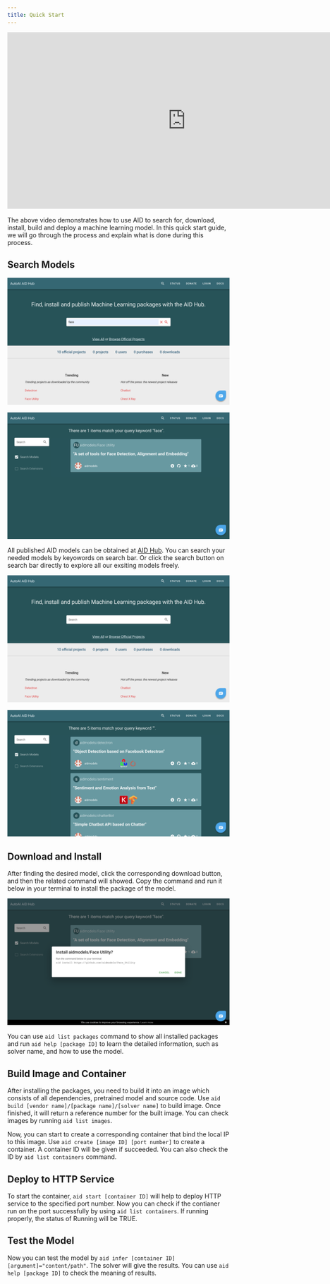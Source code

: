 ```yaml
---
title: Quick Start
---
```


<iframe width="807" height="400" src="https://www.youtube.com/embed/WlzcsxEG_PU" title="YouTube video player" frameborder="0" allow="accelerometer; autoplay; clipboard-write; encrypted-media; gyroscope; picture-in-picture" allowfullscreen></iframe>

The above video demonstrates how to use AID to search for, download, install, build and deploy a machine learning model. In this quick start guide, we will go through the process and explain what is done during this process.

## Search Models

![](../../../static/assets/images/search-keyword.png)

![](../../../static/assets/images/res-keyword.png)

All published AID models can be obtained at [AID Hub](https://hub.autoai.org). You can search your needed models by keyowords on search bar. Or click the search button on search bar directly to explore all our exsiting models freely.

![](../../../static/assets/images/search.png)

![](../../../static/assets/images/res-all.png)

## Download and Install

After finding the desired model, click the corresponding download button, and then the related command will showed. Copy the command and run it below in your terminal to install the package of the model.

![](../../../static/assets/images/model-git-address.png)

You can use ```aid list packages``` command to show all installed packages and run ```aid help [package ID]``` to learn the detailed information, such as solver name, and how to use the model.

## Build Image and Container

After installing the packages, you need to build it into an image which consists of all dependencies, pretrained model and source code. Use ```aid build [vendor name]/[package name]/[solver name]``` to build image. Once finished, it will return a reference number for the built image. You can check images by running ```aid list images```.

Now, you can start to create a corresponding container that bind the local IP to this image. Use ```aid create [image ID] [port number]``` to create a container. A container ID will be given if succeeded. You can also check the ID by ```aid list containers``` command.

## Deploy to HTTP Service

To start the container, ```aid start [container ID]``` will help to deploy HTTP service to the specified port number. Now you can check if the contianer run on the port successfully by using ```aid list containers```. If running properly, the status of Running will be TRUE.

## Test the Model

Now you can test the model by ```aid infer [container ID] [argument]="content/path"```. The solver will give the results. You can use ```aid help [package ID]``` to check the meaning of results.